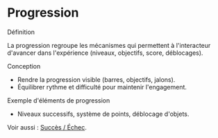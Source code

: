 # Progression

Définition

La progression regroupe les mécanismes qui permettent à l'interacteur d'avancer dans l'expérience (niveaux, objectifs, score, déblocages).

Conception

- Rendre la progression visible (barres, objectifs, jalons).
- Équilibrer rythme et difficulté pour maintenir l'engagement.

Exemple d'éléments de progression

- Niveaux successifs, système de points, déblocage d'objets.

Voir aussi : [Succès / Échec](../succes-echec/).
